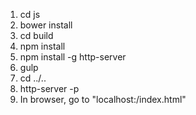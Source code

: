 1. cd js
2. bower install
3. cd build
4. npm install
5. npm install -g http-server
6. gulp
7. cd ../..
8. http-server -p <port>
9. In browser, go to "localhost:<port>/index.html"